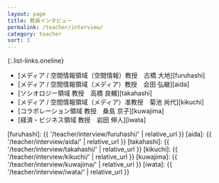 ```yaml
---
layout: page
title: 教員インタビュー
permalink: /teacher/interview/
category: teacher
sort: 3
---
```


{:.list-links.oneline}
*   [メディア / 空間情報領域（空間情報）教授　古橋 大地][furuhashi]
*   [メディア / 空間情報領域（メディア）教授　会田 弘継][aida]
*   [ソシオロジー領域 教授　高橋 良輔][takahashi]
*   [メディア / 空間情報領域（メディア）准教授　菊池 尚代][kikuchi]
*   [コラボレーション領域 教授　桑島 京子][kuwajima]
*   [経済・ビジネス領域 教授　岩田 伸人][iwata]

[furuhashi]: {{ '/teacher/interview/furuhashi/' | relative_url }}
[aida]: {{ '/teacher/interview/aida/' | relative_url }}
[takahashi]: {{ '/teacher/interview/takahashi/' | relative_url }}
[kikuchi]: {{ '/teacher/interview/kikuchi/' | relative_url }}
[kuwajima]: {{ '/teacher/interview/kuwajima/' | relative_url }}
[iwata]: {{ '/teacher/interview/iwata/' | relative_url }}
